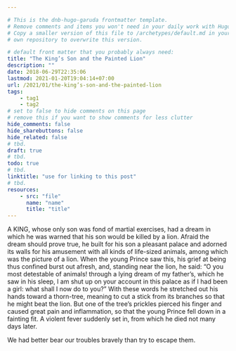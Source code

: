 ```yaml
---

# This is the dnb-hugo-garuda frontmatter template. 
# Remove comments and items you won't need in your daily work with Hugo.
# Copy a smaller version of this file to /archetypes/default.md in your
# own repository to overwrite this version.

# default front matter that you probably always need:
title: "The King’s Son and the Painted Lion"
description: ""
date: 2018-06-29T22:35:06
lastmod: 2021-01-20T19:04:14+07:00
url: /2021/01/the-king’s-son-and-the-painted-lion
tags:
    - tag1
    - tag2
# set to false to hide comments on this page
# remove this if you want to show comments for less clutter
hide_comments: false
hide_sharebuttons: false
hide_related: false
# tbd.
draft: true
# tbd.
todo: true
# tbd.
linktitle: "use for linking to this post"
# tbd.
resources:
    - src: "file"
      name: "name"
      title: "title"
---
```

A KING, whose only son was fond of martial exercises, had a dream in which he was warned that his son would be killed by a lion. Afraid the dream should prove true, he built for his son a pleasant palace and adorned its walls for his amusement with all kinds of life-sized animals, among which was the picture of a lion. When the young Prince saw this, his grief at being thus confined burst out afresh, and, standing near the lion, he said: “O you most detestable of animals! through a lying dream of my father’s, which he saw in his sleep, I am shut up on your account in this palace as if I had been a girl: what shall I now do to you?” With these words he stretched out his hands toward a thorn-tree, meaning to cut a stick from its branches so that he might beat the lion. But one of the tree’s prickles pierced his finger and caused great pain and inflammation, so that the young Prince fell down in a fainting fit. A violent fever suddenly set in, from which he died not many days later.

We had better bear our troubles bravely than try to escape them.
